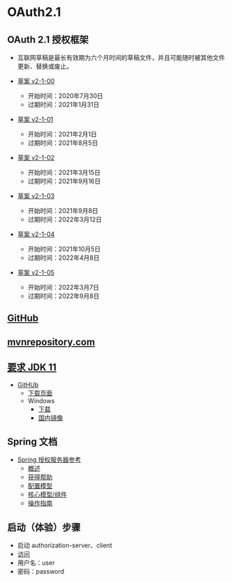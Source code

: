 # OAuth2.1

## OAuth 2.1 授权框架

- 互联网草稿是最长有效期为六个月时间的草稿文件，并且可能随时被其他文件更新、替换或废止。

- [草案 v2-1-00](https://datatracker.ietf.org/doc/html/draft-ietf-oauth-v2-1-00)
    - 开始时间：2020年7月30日
    - 过期时间：2021年1月31日
- [草案 v2-1-01](https://datatracker.ietf.org/doc/html/draft-ietf-oauth-v2-1-01)
    - 开始时间：2021年2月1日
    - 过期时间：2021年8月5日
- [草案 v2-1-02](https://datatracker.ietf.org/doc/html/draft-ietf-oauth-v2-1-02)
    - 开始时间：2021年3月15日
    - 过期时间：2021年9月16日
- [草案 v2-1-03](https://datatracker.ietf.org/doc/html/draft-ietf-oauth-v2-1-03)
    - 开始时间：2021年9月8日
    - 过期时间：2022年3月12日
- [草案 v2-1-04](https://datatracker.ietf.org/doc/html/draft-ietf-oauth-v2-1-04)
    - 开始时间：2021年10月5日
    - 过期时间：2022年4月8日
- [草案 v2-1-05](https://datatracker.ietf.org/doc/html/draft-ietf-oauth-v2-1-05)
    - 开始时间：2022年3月7日
    - 过期时间：2022年9月8日

## [GitHub](https://github.com/spring-projects/spring-authorization-server)

## [mvnrepository.com](https://mvnrepository.com/artifact/org.springframework.security/spring-security-oauth2-authorization-server)

## [要求 JDK 11](https://github.com/spring-projects/spring-authorization-server#prerequisites)

- [GitHUb](https://github.com/alibaba/dragonwell11)
    - [下载页面](https://github.com/alibaba/dragonwell11/wiki/Mirrors-for-download-(%E4%B8%8B%E8%BD%BD%E9%95%9C%E5%83%8F))
    - Windows
        - [下载](https://github.com/alibaba/dragonwell11/releases/download/11.0.15.11.9-GA/Alibaba_Dragonwell_11.0.15.11.9_x64_windows.zip)
        - [国内镜像](https://dragonwell.oss-cn-shanghai.aliyuncs.com/11.0.15.11.9/Alibaba_Dragonwell_11.0.15.11.9_x64_windows.zip)

## Spring 文档

- [Spring 授权服务器参考](https://docs.spring.io/spring-authorization-server/docs/current/reference/html/index.html)
    - [概述](https://docs.spring.io/spring-authorization-server/docs/current/reference/html/overview.html)
    - [获得帮助](https://docs.spring.io/spring-authorization-server/docs/current/reference/html/getting-help.html)
    - [配置模型](https://docs.spring.io/spring-authorization-server/docs/current/reference/html/configuration-model.html)
    - [核心模型/组件](https://docs.spring.io/spring-authorization-server/docs/current/reference/html/core-model-components.html)
    - [操作指南](https://docs.spring.io/spring-authorization-server/docs/current/reference/html/how-to.html)

## 启动（体验）步骤

- 启动 authorization-server、client
- [访问](http://127.0.0.1:1401)
- 用户名：user
- 密码：password
